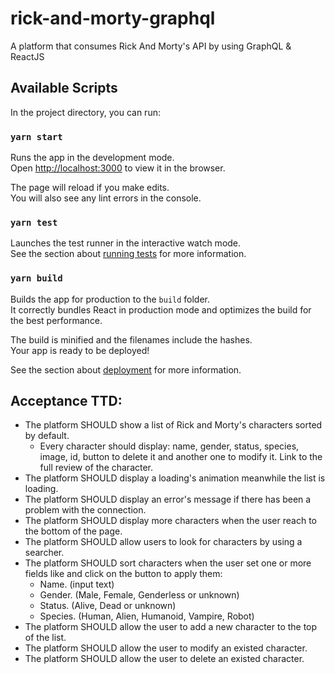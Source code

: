 # rick-and-morty-graphql

A platform that consumes Rick And Morty's API by using GraphQL &amp; ReactJS

## Available Scripts

In the project directory, you can run:

### `yarn start`

Runs the app in the development mode.<br />
Open [http://localhost:3000](http://localhost:3000) to view it in the browser.

The page will reload if you make edits.<br />
You will also see any lint errors in the console.

### `yarn test`

Launches the test runner in the interactive watch mode.<br />
See the section about [running tests](https://facebook.github.io/create-react-app/docs/running-tests) for more information.

### `yarn build`

Builds the app for production to the `build` folder.<br />
It correctly bundles React in production mode and optimizes the build for the best performance.

The build is minified and the filenames include the hashes.<br />
Your app is ready to be deployed!

See the section about [deployment](https://facebook.github.io/create-react-app/docs/deployment) for more information.

## Acceptance TTD:

- The platform SHOULD show a list of Rick and Morty's characters sorted by default.
  - Every character should display: name, gender, status, species, image, id, button to delete it and another one to modify it. Link to the full review of the character.
- The platform SHOULD display a loading's animation meanwhile the list is loading.
- The platform SHOULD display an error's message if there has been a problem with the connection.
- The platform SHOULD display more characters when the user reach to the bottom of the page.
- The platform SHOULD allow users to look for characters by using a searcher.
- The platform SHOULD sort characters when the user set one or more fields like and click on the button to apply them:
  - Name. (input text)
  - Gender. (Male, Female, Genderless or unknown)
  - Status. (Alive, Dead or unknown)
  - Species. (Human, Alien, Humanoid, Vampire, Robot)
- The platform SHOULD allow the user to add a new character to the top of the list.
- The platform SHOULD allow the user to modify an existed character.
- The platform SHOULD allow the user to delete an existed character.
